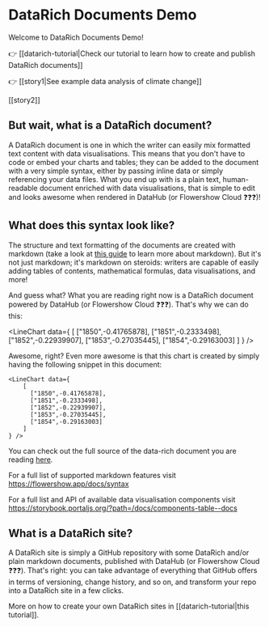 # DataRich Documents Demo

Welcome to DataRich Documents Demo!

👉 [[datarich-tutorial|Check our tutorial to learn how to create and publish DataRich documents]]

👉 [[story1|See example data analysis of climate change]]

[[story2]]

## But wait, what is a DataRich document?

A DataRich document is one in which the writer can easily mix formatted text content with data visualisations. This means that you don't have to code or embed your charts and tables; they can be added to the document with a very simple syntax, either by passing inline data or simply referencing your data files. What you end up with is a plain text, human-readable document enriched with data visualisations, that is simple to edit and looks awesome when rendered in DataHub (or Flowershow Cloud ❓❓❓)!

## What does this syntax look like?

The structure and text formatting of the documents are created with markdown (take a look at [this guide](https://www.datopian.com/playbook/markdown) to learn more about markdown). But it's not just markdown; it's markdown on steroids: writers are capable of easily adding tables of contents, mathematical formulas, data visualisations, and more!

And guess what? What you are reading right now is a DataRich document powered by DataHub (or Flowershow Cloud ❓❓❓). That's why we can do this:

<LineChart data={
    [
      ["1850",-0.41765878],
      ["1851",-0.2333498],
      ["1852",-0.22939907],
      ["1853",-0.27035445],
      ["1854",-0.29163003]
    ]
} />

Awesome, right? Even more awesome is that this chart is created by simply having the following snippet in this document:

```
<LineChart data={
    [
      ["1850",-0.41765878],
      ["1851",-0.2333498],
      ["1852",-0.22939907],
      ["1853",-0.27035445],
      ["1854",-0.29163003]
    ]
} />
```

You can check out the full source of the data-rich document you are reading [here](https://github.com/datopian/datarich-demo).

For a full list of supported markdown features visit https://flowershow.app/docs/syntax

For a full list and API of available data visualisation components visit https://storybook.portaljs.org/?path=/docs/components-table--docs

## What is a DataRich site?

A DataRich site is simply a GitHub repository with some DataRich and/or plain markdown documents, published with DataHub (or Flowershow Cloud ❓❓❓). That's right: you can take advantage of everything that GitHub offers in terms of versioning, change history, and so on, and transform your repo into a DataRich site in a few clicks.

More on how to create your own DataRich sites in [[datarich-tutorial|this tutorial]].
